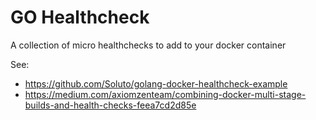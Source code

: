 GO Healthcheck
==============

A collection of micro healthchecks to add to your docker container

See: 
- https://github.com/Soluto/golang-docker-healthcheck-example
- https://medium.com/axiomzenteam/combining-docker-multi-stage-builds-and-health-checks-feea7cd2d85e
